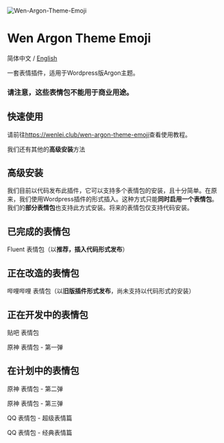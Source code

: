 ![Wen-Argon-Theme-Emoji](https://cdn.jsdelivr.net/gh/Andy17269/Wen-Argon-Theme-Emoji@master/image-2011.png)
# Wen Argon Theme Emoji

简体中文 / [English](README_en.md)

一套表情插件，适用于Wordpress版Argon主题。 

### 请注意，这些表情包不能用于商业用途。

## 快速使用

请前往<a href="https://wenlei.club/wen-argon-theme-emoji">https://wenlei.club/wen-argon-theme-emoji</a>查看使用教程。

我们还有其他的<strong>高级安装</strong>方法

## 高级安装
我们目前以代码发布此插件，它可以支持多个表情包的安装，且十分简单。在原来，我们使用Wordpress插件的形式插入。这种方式只能<strong>同时启用一个表情包</strong>。我们的<strong>部分表情包</strong>也支持此方式安装。将来的表情包仅支持代码安装。

## 已完成的表情包

Fluent 表情包（以<strong>推荐，插入代码形式发布</strong>）

## 正在改造的表情包

哔哩哔哩 表情包（以<strong>旧版插件形式发布</strong>，尚未支持以代码形式的安装）

## 正在开发中的表情包

贴吧 表情包

原神 表情包 - 第一弹

## 在计划中的表情包

原神 表情包 - 第二弹

原神 表情包 - 第三弹

QQ 表情包 - 超级表情篇

QQ 表情包 - 经典表情篇
